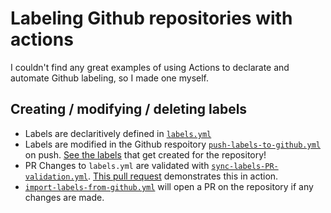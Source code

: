 # Labeling Github repositories with actions
I couldn't find any great examples of using Actions to declarate and automate Github labeling, so I made one myself.

## Creating / modifying / deleting labels
- Labels are declaritively defined in [`labels.yml`](./.github/labels.yml)
- Labels are modified in the Github respoitory [`push-labels-to-github.yml`](.github/workflows/push-labels-to-github.yml) on push. [See the labels](https://github.com/scowalt/actions-labeler-example/labels) that get created for the repository!
- PR Changes to `labels.yml` are validated with [`sync-labels-PR-validation.yml`](.github/workflows/sync-labels-PR-validation.yml). [This pull request](https://github.com/scowalt/actions-labeler-example/pull/1) demonstrates this in action.
- [`import-labels-from-github.yml`](.github/workflows/import-labels-from-github.yml) will open a PR on the repository if any changes are made.
